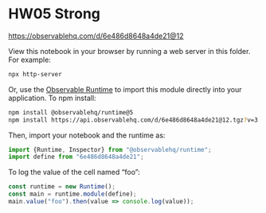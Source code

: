 # HW05 Strong

https://observablehq.com/d/6e486d8648a4de21@12

View this notebook in your browser by running a web server in this folder. For
example:

~~~sh
npx http-server
~~~

Or, use the [Observable Runtime](https://github.com/observablehq/runtime) to
import this module directly into your application. To npm install:

~~~sh
npm install @observablehq/runtime@5
npm install https://api.observablehq.com/d/6e486d8648a4de21@12.tgz?v=3
~~~

Then, import your notebook and the runtime as:

~~~js
import {Runtime, Inspector} from "@observablehq/runtime";
import define from "6e486d8648a4de21";
~~~

To log the value of the cell named “foo”:

~~~js
const runtime = new Runtime();
const main = runtime.module(define);
main.value("foo").then(value => console.log(value));
~~~
